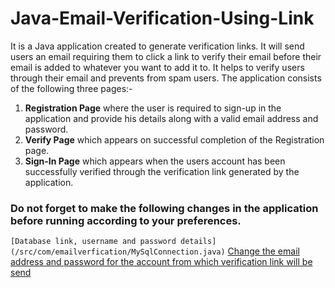 # Java-Email-Verification-Using-Link
It is a Java application created to generate verification links. It will send users an email requiring them to click a link to verify their email before their email is added to whatever you want to add it to. It helps to verify users through their email and prevents from spam users. The application consists of the following three pages:-
1) **Registration Page** where the user is required to sign-up in the application and provide his details along with a valid email address and password.
2) **Verify Page** which appears on successful completion of the Registration page.
3) **Sign-In Page** which appears when the users account has been successfully verified through the verification link generated by the application.

### Do not forget to make the following changes in the application before running according to your preferences.
`[Database link, username and password details](/src/com/emailverfication/MySqlConnection.java)`
[Change the email address and password for the account from which verification link will be send](/src/com/emailverfication/SendingEmail.java)
